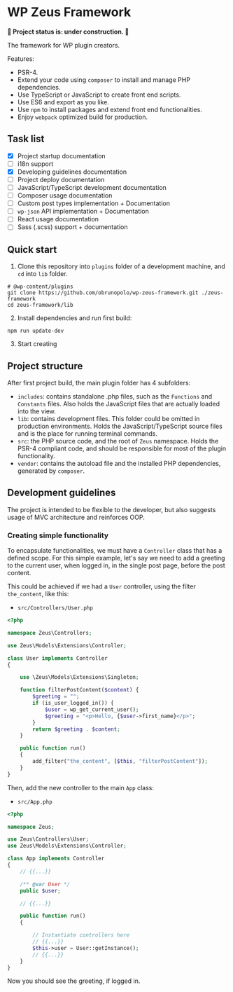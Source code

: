 
# WP Zeus Framework

**:construction: Project status is: under construction. :construction:**

The framework for WP plugin creators.

Features:

 * PSR-4.
 * Extend your code using `composer` to install and manage PHP dependencies.
 * Use TypeScript or JavaScript to create front end scripts.
 * Use ES6 and export as you like.
 * Use `npm` to install packages and extend front end functionalities.
 * Enjoy `webpack` optimized build for production.

## Task list

 - [x] Project startup documentation
 - [ ] i18n support
 - [x] Developing guidelines documentation
 - [ ] Project deploy documentation
 - [ ] JavaScript/TypeScript development documentation
 - [ ] Composer usage documentation
 - [ ] Custom post types implementation + Documentation
 - [ ] `wp-json` API implementation + Documentation
 - [ ] React usage documentation
 - [ ] Sass (.scss) support + documentation

## Quick start

1. Clone this repository into `plugins` folder of a development machine, and `cd` into `lib` folder.

```
# @wp-content/plugins
git clone https://github.com/obrunopolo/wp-zeus-framework.git ./zeus-framework
cd zeus-framework/lib
```

2. Install dependencies and run first build:

```
npm run update-dev
```

3. Start creating

## Project structure

After first project build, the main plugin folder has 4 subfolders:

 - `includes`: contains standalone .php files, such as the `Functions` and `Constants` files. Also holds the JavaScript files that are actually loaded into the view.
 - `lib`: contains development files. This folder could be omitted in production environments. Holds the JavaScript/TypeScript source files and is the place for running terminal commands.
 - `src`: the PHP source code, and the root of `Zeus` namespace. Holds the PSR-4 compliant code, and should be responsible for most of the plugin functionality.
 - `vendor`: contains the autoload file and the installed PHP dependencies, generated by `composer`.

## Development guidelines

The project is intended to be flexible to the developer, but also suggests usage of MVC architecture and reinforces OOP.

### Creating simple functionality

To encapsulate functionalities, we must have a `Controller` class that has a defined scope. For this simple example, let's say we need to add a greeting to the current user, when logged in, in the single post page, before the post content.

This could be achieved if we had a `User` controller, using the filter `the_content`, like this:

 - `src/Controllers/User.php`
```php
<?php

namespace Zeus\Controllers;

use Zeus\Models\Extensions\Controller;

class User implements Controller
{

    use \Zeus\Models\Extensions\Singleton;

    function filterPostContent($content) {
        $greeting = "";
        if (is_user_logged_in()) {
            $user = wp_get_current_user();
            $greeting = "<p>Hello, {$user->first_name}</p>";
        }
        return $greeting . $content;
    }

    public function run()
    {
        add_filter("the_content", [$this, "filterPostContent"]);
    }
}
```

Then, add the new controller to the main `App` class:

 - `src/App.php`

```php
<?php

namespace Zeus;

use Zeus\Controllers\User;
use Zeus\Models\Extensions\Controller;

class App implements Controller
{
    // {{...}}

    /** @var User */
    public $user;

    // {{...}}

    public function run()
    {

        // Instantiate controllers here
        // {{...}}
        $this->user = User::getInstance();
        // {{...}}
    }
}
```

Now you should see the greeting, if logged in.

